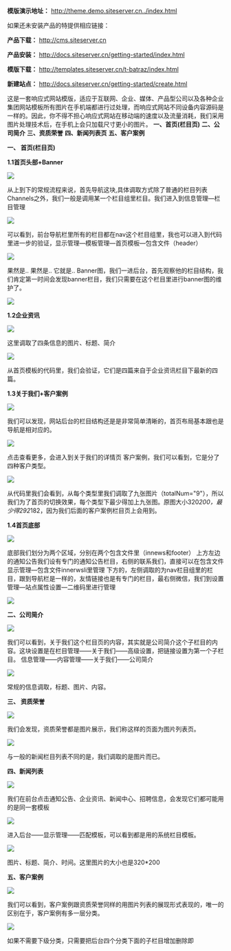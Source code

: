 
**模版演示地址：** http://theme.demo.siteserver.cn../index.html

如果还未安装产品的特提供相应链接：

**产品下载：** http://cms.siteserver.cn

**产品安装：** http://docs.siteserver.cn/getting-started/index.html

**模版下载：** http://templates.siteserver.cn/t-batraz/index.html

**新建站点：** http://docs.siteserver.cn/getting-started/create.html

这是一套响应式网站模版，适应于互联网、企业、媒体、产品型公司以及各种企业集团网站模板所有图片在手机端都进行过处理，而响应式网站不同设备内容源码是一样的。因此，你不得不担心响应式网站在移动端的速度以及流量消耗，我们采用图片处理技术后，在手机上会只加载尺寸更小的图片。
**一、首页(栏目页)**
**二、公司简介**
**三、资质荣誉**
**四、新闻列表页**
**五、客户案例**

**一、	首页(栏目页)**

**1.1首页头部+Banner**
 
![](/assets/image001.png)

从上到下的常规流程来说，首先导航这块,具体调取方式除了普通的栏目列表Channels之外，我们一般是调用某一个栏目组里栏目。我们进入到信息管理—栏目管理

![](/assets/image002.png)

可以看到，前台导航栏里所有的栏目都在nav这个栏目组里，我也可以进入到代码里进一步的验证，显示管理—模板管理—首页模板—包含文件（header）

![](/assets/image003.png)
 
果然是.. 果然是.. 它就是..
Banner图，我们一进后台，首先观察他的栏目结构，我们肯定第一时间会发现banner栏目，我们只需要在这个栏目里进行banner图的维护了。
 
![](/assets/image004.png)

**1.2企业资讯**

![](/assets/image005.png) 

这里调取了四条信息的图片、标题、简介
 
![](/assets/image006.png)

从首页模板的代码里，我们会验证，它们是四篇来自于企业资讯栏目下最新的四篇。

**1.3关于我们+客户案例**
 
![](/assets/image007.png)

我们可以发现，网站后台的栏目结构还是是非常简单清晰的，首页布局基本跟也是导航是相对应的。
 
![](/assets/image008.png)

点击查看更多，会进入到关于我们的详情页
客户案例，我们可以看到，它是分了四种客户类型。
 
![](/assets/image009.png)

从代码里我们会看到，从每个类型里我们调取了九张图片（totalNum="9"），所以我们为了首页的切换效果，每个类型下最少得加上九张图。原图大小320*200，最少得292*182，因为我们后面的客户案例栏目页上会用到。

**1.4首页底部**
 
![](/assets/image010.png)

底部我们划分为两个区域，分别在两个包含文件里（innews和footer）
上方左边的通知公告我们设有专门的通知公告栏目，右侧的联系我们，直接可以在包含文件显示管理—包含文件innerwsli里管理
下方的，左侧调取的为nav栏目组里的栏目，跟到导航栏是一样的，友情链接也是有专门的栏目，最右侧微信，我们到设置管理—站点属性设置—二维码里进行管理
 
![](/assets/image011.png)

**二、公司简介** 

![](/assets/image012.png)

我们可以看到，关于我们这个栏目页的内容，其实就是公司简介这个子栏目的内容。这块设置是在栏目管理——关于我们——高级设置，把链接设置为第一个子栏目。
信息管理——内容管理——关于我们——公司简介

![](/assets/image013.png)
 
常规的信息调取，标题、图片、内容。

**三、	资质荣誉**

![](/assets/image014.png)
 
我们会发现，资质荣誉都是图片展示，我们称这样的页面为图片列表页。

![](/assets/image015.png)

与一般的新闻栏目列表不同的是，我们调取的是图片而已。

**四、新闻列表**

![](/assets/image016.png)
 
我们在前台点击通知公告、企业资讯、新闻中心、招聘信息，会发现它们都可能用的是同一套模板

![](/assets/image017.png)
 
进入后台——显示管理——匹配模板，可以看到都是用的系统栏目模板。 

![](/assets/image018.png)

图片、标题、简介、时间。这里图片的大小也是320*200

**五、客户案例**
 
![](/assets/image019.png)

我们可以看到，客户案例跟资质荣誉同样的用图片列表的展现形式表现的，唯一的区别在于，客户案例有多一层分类。
 
![](/assets/image020.png)

如果不需要下级分类，只需要把后台四个分类下面的子栏目增加删除即